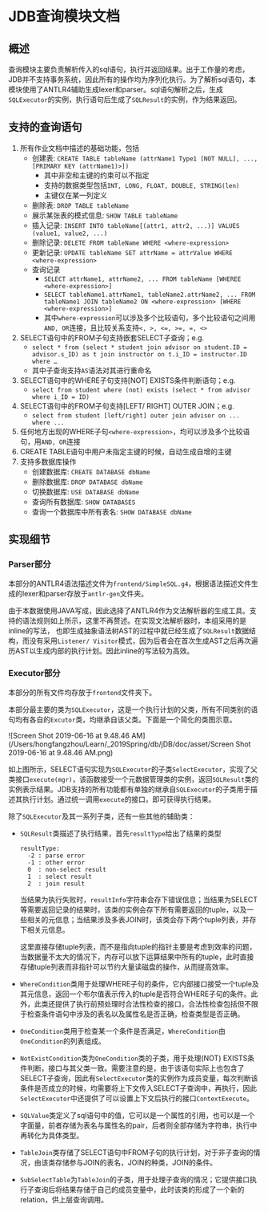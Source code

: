 # JDB查询模块文档

## 概述

查询模块主要负责解析传入的sql语句，执行并返回结果。出于工作量的考虑，JDB并不支持事务系统，因此所有的操作均为序列化执行。为了解析sql语句，本模块使用了ANTLR4辅助生成lexer和parser。sql语句解析之后，生成`SQLExecutor`的实例，执行语句后生成了`SQLResult`的实例，作为结果返回。

## 支持的查询语句

1. 所有作业文档中描述的基础功能，包括
   - 创建表: `CREATE TABLE tableName (attrName1 Type1 [NOT NULL], ..., [PRIMARY KEY (attrName1)>])`
     - 其中非空和主键的约束可以不指定
     - 支持的数据类型包括`INT, LONG, FLOAT, DOUBLE, STRING(len)`
     - 主键仅在某一列定义
   - 删除表: `DROP TABLE tableName`
   - 展示某张表的模式信息: `SHOW TABLE tableName`
   - 插入记录: `INSERT INTO tableName[(attr1, attr2, ...)] VALUES (value1, value2, ...)`
   - 删除记录: `DELETE FROM tableName WHERE <where-expression>`
   - 更新记录: `UPDATE tableName SET attrName = attrValue WHERE <where-expression>`
   - 查询记录
     - `SELECT attrName1, attrName2, ... FROM tableName [WHEREE <where-expression>]`
     - `SELECT tableName1.attrName1, tableName2.attrName2, ... FROM tableName1 JOIN tableName2 ON <where-expression> [WHERE <where-expression>]`
     - 其中`where-expression`可以涉及多个比较语句，多个比较语句之间用`AND, OR`连接，且比较关系支持`<, >, <=, >=, =, <>`
2. SELECT语句中的FROM子句支持嵌套SELECT子查询；e.g.
   - `select * from (select * student join advisor on student.ID = advisor.s_ID) as t join instructor on t.i_ID = instructor.ID where …`
   - 其中子查询支持`AS`语法对其进行重命名
3. SELECT语句中的WHERE子句支持[NOT] EXISTS条件判断语句；e.g.
   - `select from student where (not) exists (select * from advisor where i_ID = ID)`
4. SELECT语句中的FROM子句支持[LEFT/ RIGHT] OUTER JOIN；e.g.
   - `select from student [left/right] outer join advisor on ... where ...`
5. 任何地方出现的WHERE子句`<where-expression>`，均可以涉及多个比较语句，用`AND, OR`连接
6. CREATE TABLE语句中用户未指定主键的时候，自动生成自增的主键
7. 支持多数据库操作
   - 创建数据库: `CREATE DATABASE dbName`
   - 删除数据库: `DROP DATABASE dbName`
   - 切换数据库: `USE DATABASE dbName`
   - 查询所有数据库: `SHOW DATABASES`
   - 查询一个数据库中所有表名: `SHOW DATABASE dbName`

## 实现细节

### Parser部分

本部分的ANTLR4语法描述文件为`frontend/SimpleSQL.g4`，根据语法描述文件生成的lexer和parser存放于`antlr-gen`文件夹。

由于本数据使用JAVA写成，因此选择了ANTLR4作为文法解析器的生成工具。支持的语法规则如上所示，这里不再赘述。在实现文法解析器时，本组采用的是inline的写法， 也即生成抽象语法树AST的过程中就已经生成了`SQLResult`数据结构，而没有采用`Listener/ Visitor`模式，因为后者会在首次生成AST之后再次遍历AST以生成内部的执行计划。因此inline的写法较为高效。

### Executor部分

本部分的所有文件均存放于`frontend`文件夹下。

本部分最主要的类为`SQLExecutor`，这是一个执行计划的父类，所有不同类别的语句均有各自的`Excutor`类，均继承自该父类。下面是一个简化的类图示意。

![Screen Shot 2019-06-16 at 9.48.46 AM](/Users/hongfangzhou/Learn/_2019Spring/db/jDB/doc/asset/Screen Shot 2019-06-16 at 9.48.46 AM.png)

如上图所示，SELECT语句实现为`SQLExecutor`的子类`SelectExecutor`，实现了父类接口`execute(mgr)`，该函数接受一个元数据管理类的实例，返回`SQLResult`类的实例表示结果。JDB支持的所有功能都有单独的继承自`SQLExecutor`的子类用于描述其执行计划。通过统一调用`execute`的接口，即可获得执行结果。

除了`SQLExecutor`及其一系列子类，还有一些其他的辅助类：

- `SQLResult`类描述了执行结果，首先`resultType`给出了结果的类型

  ```
  resultType:
  	-2 : parse error
  	-1 : other error
  	0  : non-select result
  	1  : select result
  	2  : join result
  ```

  当结果为执行失败时，`resultInfo`字符串会存下错误信息；当结果为SELECT等需要返回记录的结果时，该类的实例会存下所有需要返回的tuple，以及一些相关的元信息；当结果涉及多表JOIN时，该类会存下两个tuple列表，并存下相关元信息。

  这里直接存储tuple列表，而不是指向tuple的指针主要是考虑到效率的问题，当数据量不太大的情况下，内存可以放下运算结果中所有的tuple，此时直接存储tuple列表而非指针可以节约大量读磁盘的操作，从而提高效率。

- `WhereCondition`类用于处理WHERE子句的条件，它内部接口接受一个tuple及其元信息，返回一个布尔值表示传入的tuple是否符合WHERE子句的条件。此外，此类还提供了执行前预处理时合法性检查的接口，合法性检查包括但不限于检查条件语句中涉及的表名以及属性名是否正确，检查类型是否正确。
- `OneCondition`类用于检查某一个条件是否满足，`WhereCondition`由`OneCondition`的列表组成。
- `NotExistCondition`类为`OneCondition`类的子类，用于处理(NOT) EXISTS条件判断，接口与其父类一致。需要注意的是，由于该语句实际上也包含了SELECT子查询，因此有`SelectExecutor`类的实例作为成员变量，每次判断该条件是否成立的时候，均需要将上下文传入SELECT子查询中，再执行，因此`SelectExecutor`中还提供了可以设置上下文后执行的接口`ContextExecute`。

- `SQLValue`类定义了sql语句中的值，它可以是一个属性的引用，也可以是一个字面量，前者存储为表名与属性名的pair，后者则全部存储为字符串，执行中再转化为具体类型。

- `TableJoin`类存储了SELECT语句中FROM子句的执行计划，对于非子查询的情况，由该类存储参与JOIN的表名，JOIN的种类，JOIN的条件。
- `SubSelectTable`为`TableJoin`的子类，用于处理子查询的情况；它提供接口执行子查询后将结果存储于自己的成员变量中，此时该类的形成了一个新的relation，供上层查询调用。

